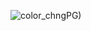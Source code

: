 ![color_chng](https://user-images.githubusercontent.com/59179832/99080423-1f6d6900-25e3-11eb-98dd-3ae1a7e13b1e.JPG)PG)
